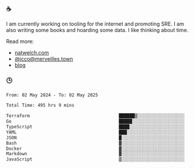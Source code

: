 ### ☕

I am currently working on tooling for the internet and promoting SRE. I am also writing some books and hoarding some data. I like thinking about time. 

Read more:

 - [natwelch.com](https://natwelch.com)
 - [@icco@merveilles.town](https://merveilles.town/@icco)
 - [blog](https://writing.natwelch.com)

### 🕒

<!--START_SECTION:waka-->

```txt
From: 02 May 2024 - To: 02 May 2025

Total Time: 495 hrs 9 mins

Terraform                                  ██████▒░░░░░░░░░░░░░░░░░░   25.86 %
Go                                         █████░░░░░░░░░░░░░░░░░░░░   20.59 %
TypeScript                                 ████░░░░░░░░░░░░░░░░░░░░░   16.47 %
YAML                                       ███░░░░░░░░░░░░░░░░░░░░░░   12.31 %
JSON                                       █░░░░░░░░░░░░░░░░░░░░░░░░   04.19 %
Bash                                       ▓░░░░░░░░░░░░░░░░░░░░░░░░   03.10 %
Docker                                     ▓░░░░░░░░░░░░░░░░░░░░░░░░   02.85 %
Markdown                                   ▓░░░░░░░░░░░░░░░░░░░░░░░░   02.46 %
JavaScript                                 ▒░░░░░░░░░░░░░░░░░░░░░░░░   01.81 %
```

<!--END_SECTION:waka-->
